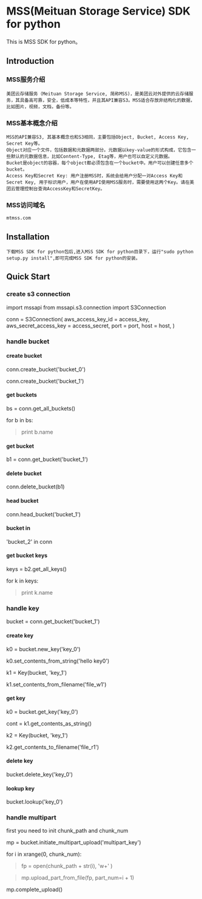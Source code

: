 # MSS(Meituan Storage Service) SDK for python

This is MSS SDK for python。

## Introduction

### MSS服务介绍
    美团云存储服务（Meituan Storage Service, 简称MSS)，是美团云对外提供的云存储服务，其具备高可靠，安全，低成本等特性，并且其API兼容S3。MSS适合存放非结构化的数据，比如图片，视频，文档，备份等。

### MSS基本概念介绍
    MSS的API兼容S3, 其基本概念也和S3相同，主要包括Object, Bucket, Access Key, Secret Key等。
    Object对应一个文件，包括数据和元数据两部分。元数据以key-value的形式构成，它包含一些默认的元数据信息，比如Content-Type, Etag等，用户也可以自定义元数据。
    Bucket是object的容器，每个object都必须包含在一个bucket中。用户可以创建任意多个bucket。
    Access Key和Secret Key: 用户注册MSS时，系统会给用户分配一对Access Key和Secret Key, 用于标识用户，用户在使用API使用MSS服务时，需要使用这两个Key。请在美团云管理控制台查询AccessKey和SecretKey。

### MSS访问域名
    mtmss.com

## Installation
	下载MSS SDK for python包后,进入MSS SDK for python目录下，运行"sudo python setup.py install",即可完成MSS SDK for python的安装。

## Quick Start

### create s3 connection

import mssapi
from mssapi.s3.connection import S3Connection

conn = S3Connection(
    aws_access_key_id = access_key,
    aws_secret_access_key = access_secret,
    port = port,
    host = host,
)

### handle bucket

#### create bucket
conn.create_bucket('bucket_0')

conn.create_bucket('bucket_1')

#### get buckets
bs = conn.get_all_buckets()

for b in bs:

>    print b.name

#### get bucket
b1 = conn.get_bucket('bucket_1')

#### delete bucket
conn.delete_bucket(b1)

#### head bucket
conn.head_bucket('bucket_1')

#### bucket in
'bucket_2' in conn

#### get bucket keys
keys = b2.get_all_keys()

for k in keys:

>    print k.name

### handle key

bucket = conn.get_bucket('bucket_1')

#### create key
k0 = bucket.new_key('key_0')

k0.set_contents_from_string('hello key0')

k1 = Key(bucket, 'key_1')

k1.set_contents_from_filename('file_w1')

#### get key
k0 = bucket.get_key('key_0')

cont =  k1.get_contents_as_string()

k2 = Key(bucket, 'key_1')

k2.get_contents_to_filename('file_r1')

#### delete key
bucket.delete_key('key_0')

#### lookup key
bucket.lookup('key_0')

### handle multipart

first you need to init chunk_path and chunk_num

mp = bucket.initiate_multipart_upload('multipart_key')

for i in xrange(0, chunk_num):

>    fp = open(chunk_path + str(i), 'w+' )

>    mp.upload_part_from_file(fp, part_num=i + 1)

mp.complete_upload()



